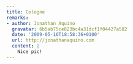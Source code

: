 ```yaml
---
title: Cologne
remarks:
- author: Jonathan Aquino
  gravatar: 6b5ab75ce823bc4a31dcf1f04427a582
  date: '2009-05-16T18:58:36+0100'
  url: http://jonathanaquino.com
  content: |
    Nice pic!
---
```

